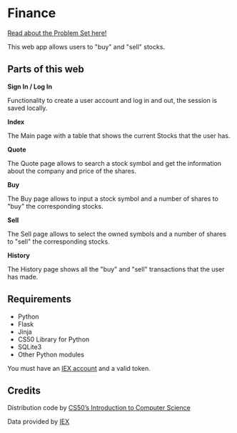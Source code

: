 # Finance

[Read about the Problem Set here!](https://cs50.harvard.edu/x/2022/psets/9/finance/)

This web app allows users to "buy" and "sell" stocks.

## Parts of this web

**Sign In / Log In**

Functionality to create a user account and log in and out, the session is saved locally.

**Index**

The Main page with a table that shows the current Stocks that the user has.

**Quote**

The Quote page allows to search a stock symbol and get the information about the company and price of the shares.

**Buy**

The Buy page allows to input a stock symbol and a number of shares to "buy" the corresponding stocks.

**Sell**

The Sell page allows to select the owned symbols and a number of shares to "sell" the corresponding stocks.

**History**

The History page shows all the "buy" and "sell" transactions that the user has made.

## Requirements

- Python
- Flask
- Jinja
- CS50 Library for Python
- SQLite3
- Other Python modules

You must have an [IEX account](iexcloud.io/cloud-login#/register/.) and a valid token.

## Credits

Distribution code by [CS50’s Introduction to Computer Science](https://cs50.harvard.edu/)

Data provided by [IEX](https://iextrading.com/developer/)